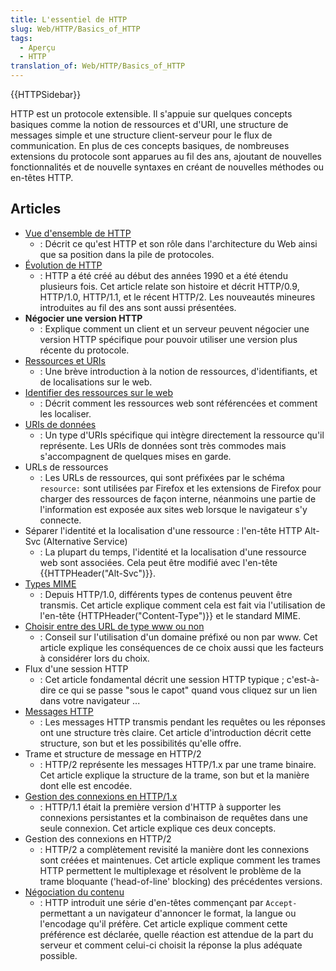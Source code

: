 ```yaml
---
title: L'essentiel de HTTP
slug: Web/HTTP/Basics_of_HTTP
tags:
  - Aperçu
  - HTTP
translation_of: Web/HTTP/Basics_of_HTTP
---
```


{{HTTPSidebar}}

HTTP est un protocole extensible. Il s'appuie sur quelques concepts basiques comme la notion de ressources et d'URI, une structure de messages simple et une structure client-serveur pour le flux de communication. En plus de ces concepts basiques, de nombreuses extensions du protocole sont apparues au fil des ans, ajoutant de nouvelles fonctionnalités et de nouvelle syntaxes en créant de nouvelles méthodes ou en-têtes HTTP.

## Articles

- [Vue d'ensemble de HTTP](/fr/docs/Web/HTTP/Overview)
  - : Décrit ce qu'est HTTP et son rôle dans l'architecture du Web ainsi que sa position dans la pile de protocoles.
- [Évolution de HTTP](/fr/docs/Web/HTTP/Basics_of_HTTP/Evolution_of_HTTP)
  - : HTTP a été créé au début des années 1990 et a été étendu plusieurs fois. Cet article relate son histoire et décrit HTTP/0.9, HTTP/1.0, HTTP/1.1, et le récent HTTP/2. Les nouveautés mineures introduites au fil des ans sont aussi présentées.
- **Négocier une version HTTP**
  - : Explique comment un client et un serveur peuvent négocier une version HTTP spécifique pour pouvoir utiliser une version plus récente du protocole.
- [Ressources et URIs](/fr/docs/Web/HTTP/Resources_and_URIs)
  - : Une brève introduction à la notion de ressources, d'identifiants, et de localisations sur le web.
- [Identifier des ressources sur le web](/fr/docs/Web/HTTP/Basics_of_HTTP/Identifying_resources_on_the_Web)
  - : Décrit comment les ressources web sont référencées et comment les localiser.
- [URIs de données](/fr/docs/Web/HTTP/Basics_of_HTTP/Data_URIs)
  - : Un type d'URIs spécifique qui intègre directement la ressource qu'il représente. Les URIs de données sont très commodes mais s'accompagnent de quelques mises en garde.
- URLs de ressources
  - : Les URLs de ressources, qui sont préfixées par le schéma `resource:` sont utilisées par Firefox et les extensions de Firefox pour charger des ressources de façon interne, néanmoins une partie de l'information est exposée aux sites web lorsque le navigateur s'y connecte.
- Séparer l'identité et la localisation d'une ressource : l'en-tête HTTP Alt-Svc (Alternative Service)
  - : La plupart du temps, l'identité et la localisation d'une ressource web sont associées. Cela peut être modifié avec l'en-tête {{HTTPHeader("Alt-Svc")}}.
- [Types MIME](/fr/docs/Web/HTTP/Basics_of_HTTP/MIME_types)
  - : Depuis HTTP/1.0, différents types de contenus peuvent être transmis. Cet article explique comment cela est fait via l'utilisation de l'en-tête {HTTPHeader("Content-Type")}} et le standard MIME.
- [Choisir entre des URL de type www ou non](/fr/docs/Web/HTTP/Basics_of_HTTP/Choosing_between_www_and_non-www_URLs)
  - : Conseil sur l'utilisation d'un domaine préfixé ou non par www. Cet article explique les conséquences de ce choix aussi que les facteurs à considérer lors du choix.
- Flux d'une session HTTP
  - : Cet article fondamental décrit une session HTTP typique ; c'est-à-dire ce qui se passe "sous le capot" quand vous cliquez sur un lien dans votre navigateur ...
- [Messages HTTP](/fr/docs/Web/HTTP/Messages)
  - : Les messages HTTP transmis pendant les requêtes ou les réponses ont une structure très claire. Cet article d'introduction décrit cette structure, son but et les possibilités qu'elle offre.
- Trame et structure de message en HTTP/2
  - : HTTP/2 représente les messages HTTP/1.x par une trame binaire. Cet article explique la structure de la trame, son but et la manière dont elle est encodée.
- [Gestion des connexions en HTTP/1.x](/fr/docs/Web/HTTP/Connection_management_in_HTTP_1.x)
  - : HTTP/1.1 était la première version d'HTTP à supporter les connexions persistantes et la combinaison de requêtes dans une seule connexion. Cet article explique ces deux concepts.
- Gestion des connexions en HTTP/2
  - : HTTP/2 a complètement revisité la manière dont les connexions sont créées et maintenues. Cet article explique comment les trames HTTP permettent le multiplexage et résolvent le problème de la trame bloquante ('head-of-line' blocking) des précédentes versions.
- [Négociation du contenu](/fr/docs/Web/HTTP/Content_negotiation)
  - : HTTP introduit une série d'en-têtes commençant par `Accept-` permettant a un navigateur d'annoncer le format, la langue ou l'encodage qu'il préfère. Cet article explique comment cette préférence est déclarée, quelle réaction est attendue de la part du serveur et comment celui-ci choisit la réponse la plus adéquate possible.
